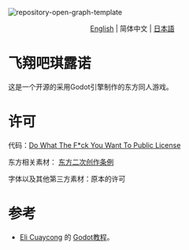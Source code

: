 ![repository-open-graph-template](https://user-images.githubusercontent.com/34388992/127737185-d8a0e478-cf9e-4463-8771-14860f43b49e.png)

<p align="center">
    <a href="https://github.com/net-oil-man/Flappy-Cirno/">English</a> 
    |
    <span>简体中文</span>
    |
    <a href="https://github.com/net-oil-man/Flappy-Cirno/blob/main/README-ja.MD">日本語</a> 
  
</p>

# 飞翔吧琪露诺
这是一个开源的采用Godot引擎制作的东方同人游戏。


# 许可
代码：[Do What The F*ck You Want To Public License](https://github.com/net-oil-man/Flappy-Cirno/blob/main/LICENSE)

东方相关素材： [东方二次创作条例](https://web.archive.org/web/20080724144606/http://www.geocities.co.jp/Playtown-Yoyo/1736/t-081-2.html)

字体以及其他第三方素材：原本的许可

# 参考

- [Eli Cuaycong](https://www.youtube.com/channel/UCoTXIeHJP7_PukZOCK2C2RA) 的 [Godot教程](https://youtu.be/Kt1njjNGbSg)。
